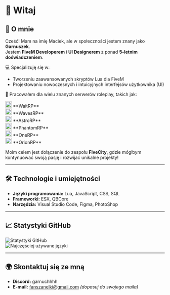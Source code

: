 # 👋 Witaj

## 🌟 O mnie
Cześć! Mam na imię Maciek, ale w społeczności jestem znany jako **Garnuszek**.  
Jestem **FiveM Developerem** i **UI Designerem** z ponad **5-letnim doświadczeniem**.  

💻 Specjalizuję się w:  
- Tworzeniu zaawansowanych skryptów Lua dla FiveM  
- Projektowaniu nowoczesnych i intuicyjnych interfejsów użytkownika (UI)  

🎯 Pracowałem dla wielu znanych serwerów roleplay, takich jak:  
<p align="left">
  <img src="https://example.com/logo-waitrp.png" alt="WaitRP" width="20"/> **WaitRP**  
  <br>
  <img src="https://example.com/logo-wavesrp.png" alt="WavesRP" width="20"/> **WavesRP**  
  <br>
  <img src="https://cdn.discordapp.com/attachments/935965291664539668/1309099532776112168/logo.png?ex=67405972&is=673f07f2&hm=8cba43780351aa9fffd82bdfb8d6647ee98a5d23b34ebd4917a0c8d6e7ba2495&" alt="AstroRP" width="20"/> **AstroRP**  
  <br>
  <img src="https://example.com/logo-phantomrp.png" alt="PhantomRP" width="20"/> **PhantomRP**  
  <br>
  <img src="https://example.com/logo-onerp.png" alt="OneRP" width="20"/> **OneRP**  
  <br>
  <img src="https://cdn.discordapp.com/attachments/935965291664539668/1309099532512137216/isdamage.png?ex=67405972&is=673f07f2&hm=f92a3184fd788b5246381216985ca9916e6a2225f853095647530f458fc8b189&" alt="OrionRP" width="20"/> **OrionRP**  
</p>

Moim celem jest dołączenie do zespołu **FiveCity**, gdzie mógłbym kontynuować swoją pasję i rozwijać unikalne projekty!

---

## 🛠️ Technologie i umiejętności
- **Języki programowania:** Lua, JavaScript, CSS, SQL  
- **Frameworki:** ESX, QBCore
- **Narzędzia:** Visual Studio Code, Figma, PhotoShop  

---

## 📈 Statystyki GitHub
![Statystyki GitHub](https://github-readme-stats.vercel.app/api?username=Garnuszel&show_icons=true&theme=radical)  
![Najczęściej używane języki](https://github-readme-stats.vercel.app/api/top-langs/?username=Garnuszel&layout=compact&theme=radical)  

---

## 🌍 Skontaktuj się ze mną
- **Discord:** garnuchhhh  
- **E-mail:** fanszanelki@gmail.com *(dopasuj do swojego maila)*  
